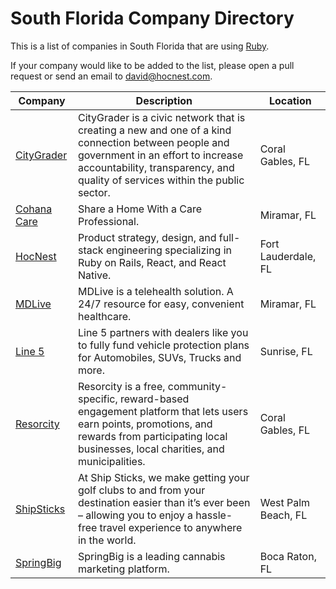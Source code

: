 # South Florida Company Directory

This is a list of companies in South Florida that are using [Ruby](https://www.ruby-lang.org/en/).

If your company would like to be added to the list, please open a pull request or send an email to david@hocnest.com.

Company | Description | Location
------- | --------- | -------
[CityGrader](https://citygrader.com/) | CityGrader is a civic network that is creating a new and one of a kind connection between people and government in an effort to increase accountability, transparency, and quality of services within the public sector. | Coral Gables, FL
[Cohana Care](https://www.cohanacare.com/) | Share a Home With a Care Professional. | Miramar, FL
[HocNest](https://www.hocnest.com/) | Product strategy, design, and full-stack engineering specializing in Ruby on Rails, React, and React Native. | Fort Lauderdale, FL
[MDLive](https://mdlive.com/) | MDLive is a telehealth solution. A 24/7 resource for easy, convenient healthcare. | Miramar, FL
[Line 5](https://www.line5.com/) | Line 5 partners with dealers like you to fully fund vehicle protection plans for Automobiles, SUVs, Trucks and more. | Sunrise, FL
[Resorcity](https://www.resorcity.com/) | Resorcity is a free, community-specific, reward-based engagement platform that lets users earn points, promotions, and rewards from participating local businesses, local charities, and municipalities. | Coral Gables, FL
[ShipSticks](https://www.shipsticks.com/) | At Ship Sticks, we make getting your golf clubs to and from your destination easier than it’s ever been – allowing you to enjoy a hassle-free travel experience to anywhere in the world. | West Palm Beach, FL
[SpringBig](https://springbig.com/) | SpringBig is a leading cannabis marketing platform. | Boca Raton, FL
